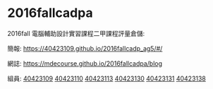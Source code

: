 # 2016fallcadpa
2016fall 電腦輔助設計實習課程二甲課程評量倉儲:

簡報: https://40423109.github.io/2016fallcadp_ag5/#/

網誌: https://mdecourse.github.io/2016fallcadpa/blog

組員:
<a href="https://40423109.github.io/2016fallcadp_hw/index.html">40423109</a>
<a href="https://40423110.github.io/2016fallcadp_hw/index.html">40423110</a>
<a href="https://40423113.github.io/2016fallcadp_hw/index.html">40423113</a>
<a href="https://40423130.github.io/2016fallcadp_hw/index.html">40423130</a>
<a href="https://40423131.github.io/2016fallcadp_hw/index.html">40423131</a>
<a href="https://40423138.github.io/2016fallcadp_hw/index.html">40423138</a>
